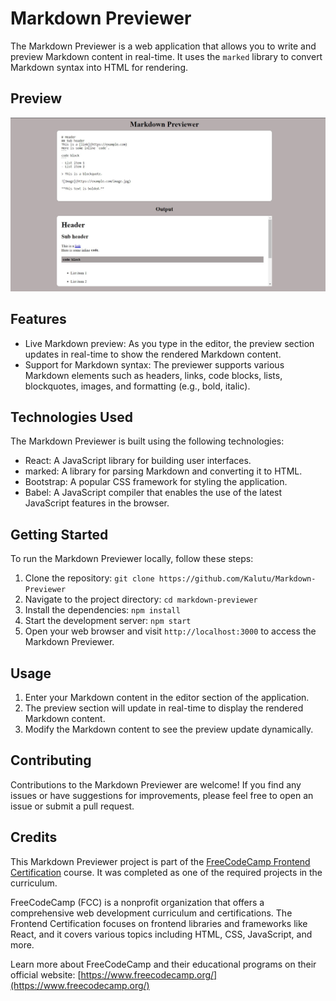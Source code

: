 # Markdown Previewer
The Markdown Previewer is a web application that allows you to write and preview Markdown content in real-time. It uses the `marked` library to convert Markdown syntax into HTML for rendering.

## Preview
![Markdown Previewer Website Preview](img/markdown-previewer.jpg)

## Features
- Live Markdown preview: As you type in the editor, the preview section updates in real-time to show the rendered Markdown content.
- Support for Markdown syntax: The previewer supports various Markdown elements such as headers, links, code blocks, lists, blockquotes, images, and formatting (e.g., bold, italic).

## Technologies Used
The Markdown Previewer is built using the following technologies:
- React: A JavaScript library for building user interfaces.
- marked: A library for parsing Markdown and converting it to HTML.
- Bootstrap: A popular CSS framework for styling the application.
- Babel: A JavaScript compiler that enables the use of the latest JavaScript features in the browser.

## Getting Started
To run the Markdown Previewer locally, follow these steps:
1. Clone the repository: `git clone https://github.com/Kalutu/Markdown-Previewer`
2. Navigate to the project directory: `cd markdown-previewer`
3. Install the dependencies: `npm install`
4. Start the development server: `npm start`
5. Open your web browser and visit `http://localhost:3000` to access the Markdown Previewer.

## Usage
1. Enter your Markdown content in the editor section of the application.
2. The preview section will update in real-time to display the rendered Markdown content.
3. Modify the Markdown content to see the preview update dynamically.

## Contributing
Contributions to the Markdown Previewer are welcome! If you find any issues or have suggestions for improvements, please feel free to open an issue or submit a pull request.

## Credits
This Markdown Previewer project is part of the [FreeCodeCamp Frontend Certification](https://www.freecodecamp.org/learn/front-end-libraries/) course. It was completed as one of the required projects in the curriculum.

FreeCodeCamp (FCC) is a nonprofit organization that offers a comprehensive web development curriculum and certifications. The Frontend Certification focuses on frontend libraries and frameworks like React, and it covers various topics including HTML, CSS, JavaScript, and more.

Learn more about FreeCodeCamp and their educational programs on their official website: [https://www.freecodecamp.org/](https://www.freecodecamp.org/)

